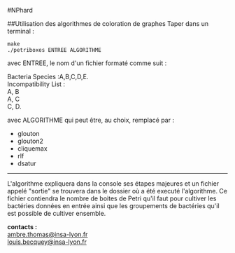 #NPhard

##Utilisation des algorithmes de coloration de graphes
Taper dans un terminal :

`make`  
`./petriboxes ENTREE ALGORITHME`

avec ENTREE, le nom d'un fichier formaté comme suit :

Bacteria Species :A,B,C,D,E.  
Incompatibility List :  
A, B  
A, C  
C, D.  

avec ALGORITHME qui peut être, au choix, remplacé par :
* glouton
* glouton2
* cliquemax
* rlf
* dsatur

---

L'algorithme expliquera dans la console ses étapes majeures et un
fichier appelé "sortie" se trouvera dans le dossier où a été
executé l'algorithme. Ce fichier contiendra le nombre de boites de
Petri qu'il faut pour cultiver les bactéries données en entrée ainsi
que les groupements de bactéries qu'il est possible de cultiver ensemble.

**contacts :**  
ambre.thomas@insa-lyon.fr  
louis.becquey@insa-lyon.fr
